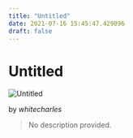 ```yaml
---
title: "Untitled"
date: 2021-07-16 15:45:47.429896
draft: false
---
```


# Untitled

![Untitled](../images/cc450d66-e676-11eb-bc7f-60f262b60b65.png)

by *whitecharles*



> No description provided.